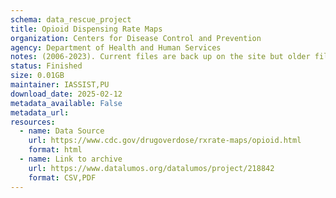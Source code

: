 ```yaml
---
schema: data_rescue_project 
title: Opioid Dispensing Rate Maps
organization: Centers for Disease Control and Prevention
agency: Department of Health and Human Services
notes: (2006-2023). Current files are back up on the site but older files are only available in their archive as HTML pages which I saved as PDFs.
status: Finished
size: 0.01GB
maintainer: IASSIST,PU
download_date: 2025-02-12
metadata_available: False
metadata_url: 
resources:
  - name: Data Source
    url: https://www.cdc.gov/drugoverdose/rxrate-maps/opioid.html
    format: html
  - name: Link to archive
    url: https://www.datalumos.org/datalumos/project/218842
    format: CSV,PDF
---
```

